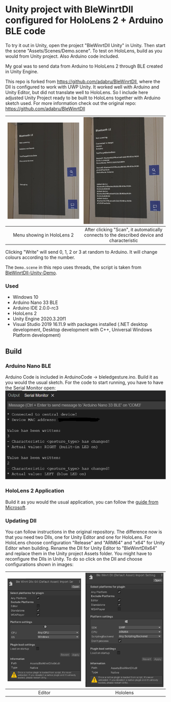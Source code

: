 # Unity project with BleWinrtDll configured for HoloLens 2 + Arduino BLE code

To try it out in Unity, open the project "BleWinrtDll Unity" in Unity. Then start the scene "Assets/Scenes/Demo.scene".
To test on HoloLens, build as you would from Unity project. Also Arduino code included.

My goal was to send data from Arduino to HoloLens 2 through BLE created in Unity Engine.

[comment]: <> (I describe this process in the medium blog.)
This repo is forked from https://github.com/adabru/BleWinrtDll, where the Dll is configured to work with UWP Unity.
It worked well with Arduino and Unity Editor, but did not translate well to HoloLens.
So I include here adjusted Unity Project ready to be built to HoloLens together with Arduino sketch used. For more information check out the original repo: https://github.com/adabru/BleWinrtDll


|    ![alt text][blemenu]    |                                ![alt text][blemenuconnected]                                |
|:--------------------------:|:-------------------------------------------------------------------------------------------:|
| Menu showing in HoloLens 2 | After clicking "Scan", it automatically connects to the described device and characteristic |

Clicking "Write" will send 0, 1, 2 or 3 at random to Arduino. It will change colours according to the number.

The `Demo.scene` in this repo uses threads, the script is taken from [BleWinrtDll-Unity-Demo](https://github.com/Joelx/BleWinrtDll-Unity-Demo). 

### Used
* Windows 10
* Arduino Nano 33 BLE
* Arduino IDE 2.0.0-rc3
* HoloLens 2
* Unity Engine 2020.3.20f1
* Visual Studio 2019 16.11.9 with packages installed (.NET desktop development, Desktop development with C++, Universal Windows Platform development)

## Build

### Arduino Nano BLE
Arduino Code is included in ArduinoCode -> bleledgesture.ino. Build it as you would the usual sketch. 
For the code to start running, you have to have the Serial Monitor open: ![alt text][arduinomonitor]

### HoloLens 2 Application
Build it as you would the usual application, you can follow the [guide from Microsoft](https://docs.microsoft.com/en-us/learn/modules/learn-mrtk-tutorials/1-7-exercise-hand-interaction-with-objectmanipulator).

### Updating Dll
You can follow instructions in the original repository. The difference now is that you need two Dlls, one for Unity Editor and one for HoloLens.
For HoloLens choose configuration "Release" and "ARM64" and "x64" for Unity Editor when building.
Rename the Dll for Unity Editor to "BleWinrtDllx64" and replace them in the Unity project Assets folder.
You might have to reconfigure the Dlls in Unity. To do so click on the Dll and choose configurations shown in images:

| ![alt text][editorconfig] | ![alt text][holodllconfig] |
|:-------------------------:|:--------------------------:|
|          Editor           |          Hololens          |

[holodllconfig]: ./img/hololensdllconfig.png "Configuration of HoloLens Dll"
[editorconfig]: ./img/unityeditordllconfig.png "Configuration of Unity Editor Dll"
[arduinomonitor]: ./img/arduinoserialmonitor.png "Example of how Arduino Serial Monitor would look"
[blemenu]: ./img/blemenu.jpg "Menu in HoloLens when starting the application"
[blemenuconnected]: ./img/blemenuconnected.jpg "Menu in HoloLens after pressing Scan and connecting to Arduino"